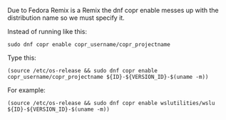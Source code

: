 Due to Fedora Remix is a Remix the dnf copr enable messes up with the distribution name so we must specify it.

Instead of running like this:

`sudo dnf copr enable copr_username/copr_projectname`

Type this:

`(source /etc/os-release && sudo dnf copr enable copr_username/copr_projectname ${ID}-${VERSION_ID}-$(uname -m))`

For example:

`(source /etc/os-release && sudo dnf copr enable wslutilities/wslu ${ID}-${VERSION_ID}-$(uname -m))`

